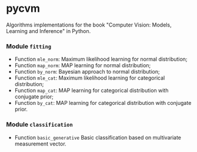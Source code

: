 # pycvm
Algorithms implementations for the book "Computer Vision: Models, Learning and Inference" in Python.

### Module `fitting`
- Function `mle_norm`: Maximum likelihood learning for normal distribution;
- Function `map_norm`: MAP learning for normal distribution;
- Function `by_norm`: Bayesian approach to normal distribution;
- Function `mle_cat`: Maximum likelihood learning for categorical distribution;
- Function `map_cat`: MAP learning for categorical distribution with conjugate prior;
- Function `by_cat`: MAP learning for categorical distribution with conjugate prior.

### Module `classification`
- Function `basic_generative` Basic classification based on multivariate measurement vector.